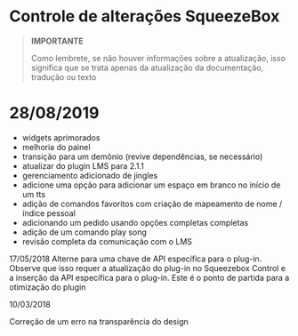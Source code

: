 # Controle de alterações SqueezeBox

>**IMPORTANTE**
>
>Como lembrete, se não houver informações sobre a atualização, isso significa que se trata apenas da atualização da documentação, tradução ou texto

# 28/08/2019
- widgets aprimorados
- melhoria do painel
- transição para um demônio (revive dependências, se necessário)
- atualizar do plugin LMS para 2.1.1
- gerenciamento adicionado de jingles
- adicione uma opção para adicionar um espaço em branco no início de um tts
- adição de comandos favoritos com criação de mapeamento de nome / índice pessoal
- adicionando um pedido usando opções completas completas
- adição de um comando play song
- revisão completa da comunicação com o LMS


17/05/2018
Alterne para uma chave de API específica para o plug-in. Observe que isso requer a atualização do plug-in no Squeezebox Control e a inserção da API específica para o plug-in. Este é o ponto de partida para a otimização do plugin

10/03/2018

Correção de um erro na transparência do design

